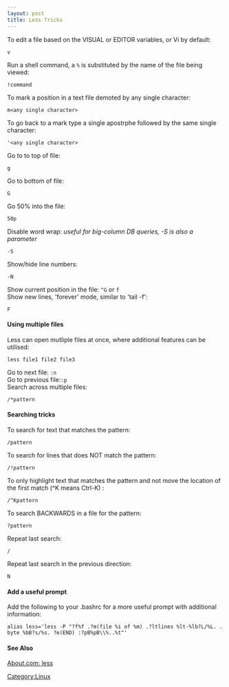 ```yaml
---
layout: post 
title: Less Tricks
---
```


To edit a file based on the VISUAL or EDITOR variables, or Vi by
default:

    v

Run a shell command, a `%` is substituted by the name of the file being
viewed:

    !command

To mark a position in a text file demoted by any single character:

    m<any single character>

To go back to a mark type a single apostrphe followed by the same single
character:

    '<any single character>

Go to to top of file:

    g

Go to bottom of file:

    G

Go 50% into the file:

    50p

Disable word wrap: *useful for big-column DB queries, -S is also a
parameter*

    -S

Show/hide line numbers:

    -N

Show current position in the file: `^G` or `f`\
Show new lines, \'forever\' mode, similar to \'tail -f\':

    F

#### Using multiple files

Less can open mutliple files at once, where additional features can be
utilised:

    less file1 file2 file3

Go to next file: `:n`\
Go to previous file:`:p`\
Search across multiple files:

    /*pattern

#### Searching tricks

To search for text that matches the pattern:

    /pattern

To search for lines that does NOT match the pattern:

    /!pattern

To only highlight text that matches the pattern and not move the
location of the first match (\^K means Ctrl-K) :

    /^Kpattern

To search BACKWARDS in a file for the pattern:

    ?pattern

Repeat last search:

    /

Repeat last search in the previous direction:

    N

#### Add a useful prompt

Add the following to your .bashrc for a more useful prompt with
additional information:

    alias less='less -P "?f%f .?m(file %i of %m) .?ltlines %lt-%lb?L/%L. . byte %bB?s/%s. ?e(END) :?pB%pB\\%..%t"'

#### See Also

[About.com: less](http://linux.about.com/library/cmd/blcmdl1_less.htm)

[Category:Linux](Category:Linux "wikilink")
